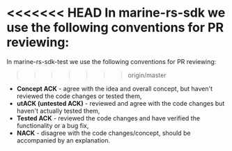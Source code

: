 <<<<<<< HEAD
In marine-rs-sdk we use the following conventions for PR reviewing:  
=======
In marine-rs-sdk-test we use the following conventions for PR reviewing:  
>>>>>>> origin/master
- **Concept ACK** - agree with the idea and overall concept, but haven't reviewed the code changes or tested them,
- **utACK (untested ACK)** - reviewed and agree with the code changes but haven't actually tested them,
- **Tested ACK** - reviewed the code changes and have verified the functionality or a bug fix, 
- **NACK** - disagree with the code changes/concept, should be accompanied by an explanation.
